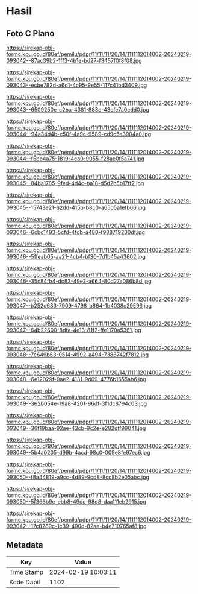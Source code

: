 # Hasil

## Foto C Plano

https://sirekap-obj-formc.kpu.go.id/80ef/pemilu/pdpr/11/11/11/20/14/1111112014002-20240219-093042--87ac39b2-1ff3-4b1e-bd27-f3457f0f8f08.jpg

https://sirekap-obj-formc.kpu.go.id/80ef/pemilu/pdpr/11/11/11/20/14/1111112014002-20240219-093043--ecbe782d-a6d1-4c95-9e55-117c41bd3409.jpg

https://sirekap-obj-formc.kpu.go.id/80ef/pemilu/pdpr/11/11/11/20/14/1111112014002-20240219-093043--6509250e-c2ba-4381-883c-43cfe7a0cdd0.jpg

https://sirekap-obj-formc.kpu.go.id/80ef/pemilu/pdpr/11/11/11/20/14/1111112014002-20240219-093044--94a34d4b-c50f-4a9c-9589-cd9c5e3904a0.jpg

https://sirekap-obj-formc.kpu.go.id/80ef/pemilu/pdpr/11/11/11/20/14/1111112014002-20240219-093044--f5bb4a75-1819-4ca0-9055-f28ae0f5a741.jpg

https://sirekap-obj-formc.kpu.go.id/80ef/pemilu/pdpr/11/11/11/20/14/1111112014002-20240219-093045--84ba1785-9fed-4d4c-ba18-d5d2b5b17ff2.jpg

https://sirekap-obj-formc.kpu.go.id/80ef/pemilu/pdpr/11/11/11/20/14/1111112014002-20240219-093045--15743e21-62dd-415b-b8c0-a65d5a1efb66.jpg

https://sirekap-obj-formc.kpu.go.id/80ef/pemilu/pdpr/11/11/11/20/14/1111112014002-20240219-093046--6cbc1493-5cfd-4fdb-a480-f988719200df.jpg

https://sirekap-obj-formc.kpu.go.id/80ef/pemilu/pdpr/11/11/11/20/14/1111112014002-20240219-093046--5ffeab05-aa21-4cb4-bf30-7d1b45a43602.jpg

https://sirekap-obj-formc.kpu.go.id/80ef/pemilu/pdpr/11/11/11/20/14/1111112014002-20240219-093046--35c84fb4-dc83-49e2-a664-80d27a086b8d.jpg

https://sirekap-obj-formc.kpu.go.id/80ef/pemilu/pdpr/11/11/11/20/14/1111112014002-20240219-093047--b252d683-7909-4798-b864-1b4038c29596.jpg

https://sirekap-obj-formc.kpu.go.id/80ef/pemilu/pdpr/11/11/11/20/14/1111112014002-20240219-093047--64b22600-8dfa-4e13-81f2-ffe1170a5361.jpg

https://sirekap-obj-formc.kpu.go.id/80ef/pemilu/pdpr/11/11/11/20/14/1111112014002-20240219-093048--7e649b53-0514-4992-a494-7386742f7812.jpg

https://sirekap-obj-formc.kpu.go.id/80ef/pemilu/pdpr/11/11/11/20/14/1111112014002-20240219-093048--6e12029f-0ae2-4131-9d09-4776b1655ab6.jpg

https://sirekap-obj-formc.kpu.go.id/80ef/pemilu/pdpr/11/11/11/20/14/1111112014002-20240219-093049--362b054e-19a8-4201-96df-3f1dc8794c03.jpg

https://sirekap-obj-formc.kpu.go.id/80ef/pemilu/pdpr/11/11/11/20/14/1111112014002-20240219-093049--36f19baa-92ae-43cb-9c2e-e282dff99041.jpg

https://sirekap-obj-formc.kpu.go.id/80ef/pemilu/pdpr/11/11/11/20/14/1111112014002-20240219-093049--5b4a0205-d99b-4acd-98c0-009e8fe97ec6.jpg

https://sirekap-obj-formc.kpu.go.id/80ef/pemilu/pdpr/11/11/11/20/14/1111112014002-20240219-093050--f8a44819-a9cc-4d89-9cd8-8cc8b2e05abc.jpg

https://sirekap-obj-formc.kpu.go.id/80ef/pemilu/pdpr/11/11/11/20/14/1111112014002-20240219-093050--5f366b9e-ebb8-49dc-98d8-daa111eb2915.jpg

https://sirekap-obj-formc.kpu.go.id/80ef/pemilu/pdpr/11/11/11/20/14/1111112014002-20240219-093042--17c8289c-1c39-490d-82ae-b4e710765af8.jpg


## Metadata

| Key        | Value               |
| ---------- | ------------------- |
| Time Stamp | 2024-02-19 10:03:11 |
| Kode Dapil | 1102                |



